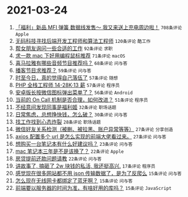 # 2021-03-24

1. [「福利」新品 MFI 弹簧 数据线发售～ 我又来送上充电周边啦！](https://www.v2ex.com/t/764624) `708条评论` `Apple`
1. [无码科技寻找后端开发工程师和算法工程师](https://www.v2ex.com/t/764662) `120条评论` `酷工作`
1. [帮女朋友询问一些合适的工作](https://www.v2ex.com/t/764478) `92条评论` `求职`
1. [求一款 mac 下好用编程鼠标推荐](https://www.v2ex.com/t/764509) `71条评论` `macOS`
1. [喜马拉雅有哪些音频节目推荐吗？](https://www.v2ex.com/t/764483) `68条评论` `问与答`
1. [播客节目求推荐？](https://www.v2ex.com/t/764522) `59条评论` `问与答`
1. [时至今日，真的觉得自己落伍了](https://www.v2ex.com/t/764683) `57条评论` `随想`
1. [PHP 全栈工程师 14-28K·13 薪](https://www.v2ex.com/t/764601) `57条评论` `程序员`
1. [安卓版长按微信图标弹出菜单了？](https://www.v2ex.com/t/764504) `56条评论` `Android`
1. [当前的 On Call 机制是否合理，如何改进？](https://www.v2ex.com/t/764466) `51条评论` `程序员`
1. [不经意间发现同事是福利姬](https://www.v2ex.com/t/764724) `32条评论` `职场话题`
1. [日常焦虑，总想挣快钱，怎么破？](https://www.v2ex.com/t/764652) `30条评论` `问与答`
1. [找工作找到心态炸裂](https://www.v2ex.com/t/764726) `28条评论` `职场话题`
1. [微信好友关系检测（被删、被拉黑、账户异常等等）](https://www.v2ex.com/t/764563) `27条评论` `分享创造`
1. [axios 配置多个 url 是怎么实现的前端大佬看过来。](https://www.v2ex.com/t/764524) `27条评论` `问与答`
1. [想购买一台笔记本有什么好建议吗？](https://www.v2ex.com/t/764465) `23条评论` `问与答`
1. [mac 笔记本三年是不是该换了？](https://www.v2ex.com/t/764696) `22条评论` `Apple`
1. [房贷提前还款问题请教](https://www.v2ex.com/t/764658) `22条评论` `问与答`
1. [讲故事了, 搞砸了 2w 块钱的私活, 我还挺高兴.](https://www.v2ex.com/t/764686) `17条评论` `程序员`
1. [感觉现在很多网站都不用 json 传输数据了，是为了反爬么](https://www.v2ex.com/t/764716) `15条评论` `问与答`
1. [怎么现在无线网卡都绑定了蓝牙啊？](https://www.v2ex.com/t/764700) `15条评论` `问与答`
1. [前端要以服务器的时间为准，有啥好用的库吗？](https://www.v2ex.com/t/764592) `15条评论` `JavaScript`
